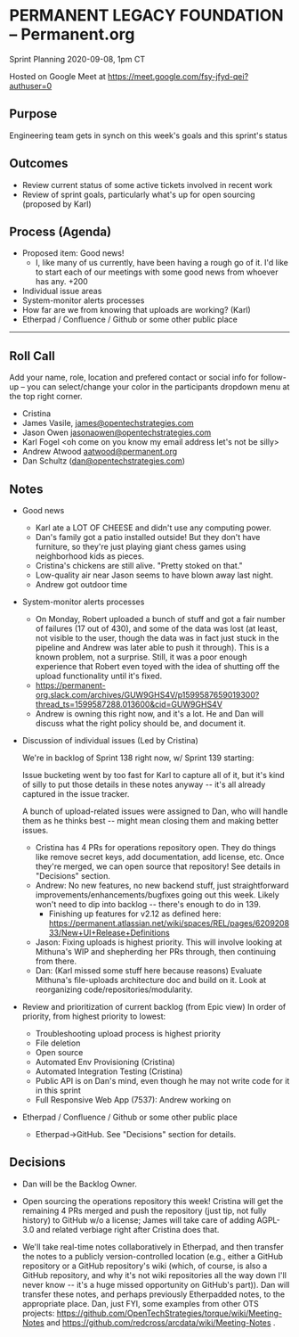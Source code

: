# PERMANENT LEGACY FOUNDATION – Permanent.org
Sprint Planning
2020-09-08, 1pm CT

Hosted on Google Meet at https://meet.google.com/fsy-jfyd-qei?authuser=0

## Purpose
Engineering team gets in synch on this week's goals and this sprint's status

## Outcomes
* Review current status of some active tickets involved in recent work
* Review of sprint goals, particularly what's up for open sourcing (proposed by Karl)

## Process (Agenda)
* Proposed item: Good news!
    * I, like many of us currently, have been having a rough go of it. I'd like to start each of our meetings with some good news from whoever has any. +200
* Individual issue areas
* System-monitor alerts processes
* How far are we from knowing that uploads are working?  (Karl)
* Etherpad / Confluence / Github or some other public place

--- --- --- --- --- --- --- --- --- --- --- --- --- --- --- --- ---

## Roll Call
Add your name, role, location and prefered contact or social info for follow-up – you can select/change your color in the participants dropdown menu at the top right corner.

* Cristina
* James Vasile, james@opentechstrategies.com
* Jason Owen <jasonaowen@opentechstrategies.com>
* Karl Fogel <oh come on you know my email address let's not be silly>
* Andrew Atwood aatwood@permanent.org
* Dan Schultz (dan@opentechstrategies.com)

## Notes
* Good news
    * Karl ate a LOT OF CHEESE and didn't use any computing power.
    * Dan's family got a patio installed outside!  But they don't have furniture, so they're just playing giant chess games using neighborhood kids as pieces.
    * Cristina's chickens are still alive.  "Pretty stoked on that."
    * Low-quality air near Jason seems to have blown away last night.
    * Andrew got outdoor time

* System-monitor alerts processes
    * On Monday, Robert uploaded a bunch of stuff and got a fair number of failures (17 out of 430), and some of the data was lost (at least, not visible to the user, though the data was in fact just stuck in the pipeline and Andrew was later able to push it through).  This is a known problem, not a surprise.  Still, it was a poor enough experience that Robert even toyed with the idea of shutting off the upload functionality until it's fixed.
    * https://permanent-org.slack.com/archives/GUW9GHS4V/p1599587659019300?thread_ts=1599587288.013600&cid=GUW9GHS4V
    * Andrew is owning this right now, and it's a lot.  He and Dan will discuss what the right policy should be, and document it.

* Discussion of individual issues (Led by Cristina)

    We're in backlog of Sprint 138 right now, w/ Sprint 139 starting:

    Issue bucketing went by too fast for Karl to capture all of it, but it's kind of silly to put those details in these notes anyway -- it's all already captured in the issue tracker.

    A bunch of upload-related issues were assigned to Dan, who will handle them as he thinks best -- might mean closing them and making better issues.

    * Cristina has 4 PRs for operations repository open.  They do things like remove secret keys, add documentation, add license, etc.  Once they're merged, we can open source that repository!  See details in "Decisions" section.
    * Andrew: No new features, no new backend stuff, just straightforward improvements/enhancements/bugfixes going out this week.  Likely won't need to dip into backlog -- there's enough to do in 139.
        * Finishing up features for v2.12 as defined here: https://permanent.atlassian.net/wiki/spaces/REL/pages/620920833/New+UI+Release+Definitions
    * Jason: Fixing uploads is highest priority.  This will involve looking at Mithuna's WIP and shepherding her PRs through, then continuing from there.
    * Dan: (Karl missed some stuff here because reasons) Evaluate Mithuna's file-uploads architecture doc and build on it.  Look at reorganizing code/repositories/modularity.

* Review and prioritization of current backlog (from Epic view)
In order of priority, from highest priority to lowest:
    * Troubleshooting upload process is highest priority
    * File deletion
    * Open source
    * Automated Env Provisioning (Cristina)
    * Automated Integration Testing (Cristina)
    * Public API is on Dan's mind, even though he may not write code for it in this sprint
    * Full Responsive Web App (7537): Andrew working on

* Etherpad / Confluence / Github or some other public place
    * Etherpad->GitHub.  See "Decisions" section for details.

## Decisions
* Dan will be the Backlog Owner.

* Open sourcing the operations repository this week!  Cristina will get the remaining 4 PRs merged and push the repository (just tip, not fully history) to GitHub w/o a license; James will take care of adding AGPL-3.0 and related verbiage right after Cristina does that.

* We'll take real-time notes collaboratively in Etherpad, and then transfer the notes to a publicly version-controlled location (e.g., either a GitHub repository or a GitHub repository's wiki (which, of course, is also a GitHub repository, and why it's not wiki repositories all the way down I'll never know -- it's a huge missed opportunity on GitHub's part)).  Dan will transfer these notes, and perhaps previously Etherpadded notes, to the appropriate place.  Dan, just FYI, some examples from other OTS projects: https://github.com/OpenTechStrategies/torque/wiki/Meeting-Notes and https://github.com/redcross/arcdata/wiki/Meeting-Notes .
